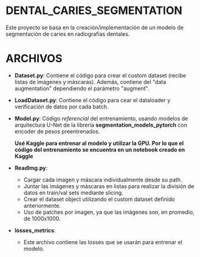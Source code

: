 # DENTAL_CARIES_SEGMENTATION
Este proyecto se basa en la creación/implementación de un modelo de segmentación de caries en radiografías dentales. 

# ARCHIVOS
- **Dataset.py**: Contiene el código para crear el custom dataset (recibe listas de imágenes y máscaras). Además, contiene del "data augmentation" dependiendo el parámetro "augment".
- **LoadDataset.py**: Contiene el código para cear el dataloader y verificación de datos por cada batch.
- **Model.py**: Código *referencial* del entrenamiento, usando modelos de arquitectura U-Net de la librería **segmentation_models_pytorch** con encoder de pesos preentrenados.

  **Usé Kaggle para entrenar al modelo y utilizar la GPU. Por lo que el código del entrenamiento se encuentra en un notebook creado en Kaggle**
- **ReadImg.py**:
  -  Cargar cada imagen y máscara individualmente desde su path.
  -  Juntar las imágenes y máscaras en listas para realizar la división de datos en train/val sets mediante slicing.
  -  Crear el dataset object utilizando el custom dataset definido anteriormente.
  -  Uso de patches por imagen, ya que las imágenes son, en promedio, de 1000x1000.
- **losses_metrics**:
  - Este archivo contiene las losses que se usarán para entrenar el modelo. 
